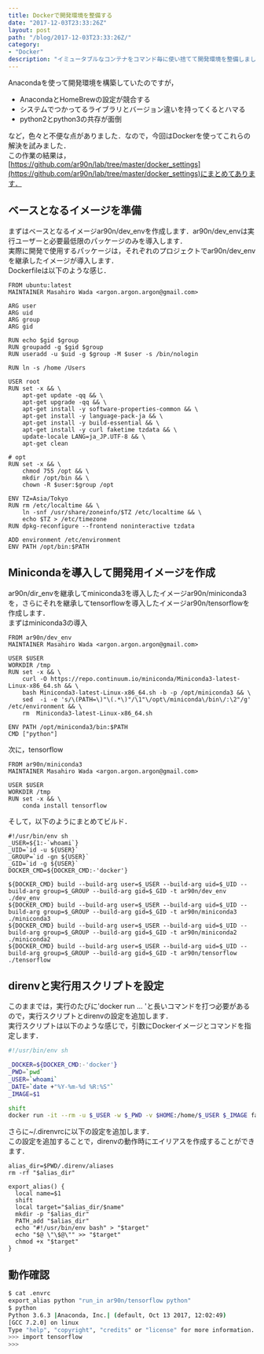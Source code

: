 ```yaml
---
title: Dockerで開発環境を整備する
date: "2017-12-03T23:33:26Z"
layout: post
path: "/blog/2017-12-03T23:33:26Z/"
category:
- "Docker"
description: "イミュータブルなコンテナをコマンド毎に使い捨てて開発環境を整備しました．"
---
```

Anacondaを使って開発環境を構築していたのですが，

- AnacondaとHomeBrewの設定が競合する
- システムでつかってるライブラリとバージョン違いを持ってくるとハマる
- python2とpython3の共存が面倒

など，色々と不便な点がありました．なので，今回はDockerを使ってこれらの解決を試みました．  
この作業の結果は，[https://github.com/ar90n/lab/tree/master/docker_settings](https://github.com/ar90n/lab/tree/master/docker_settings)にまとめてあります．

## ベースとなるイメージを準備
まずはベースとなるイメージar90n/dev_envを作成します．ar90n/dev_envは実行ユーザーと必要最低限のパッケージのみを導入します．  
実際に開発で使用するパッケージは，それぞれのプロジェクトでar90n/dev_envを継承したイメージが導入します．  
Dockerfileは以下のような感じ．

```
FROM ubuntu:latest
MAINTAINER Masahiro Wada <argon.argon.argon@gmail.com>

ARG user
ARG uid
ARG group
ARG gid

RUN echo $gid $group
RUN groupadd -g $gid $group
RUN useradd -u $uid -g $group -M $user -s /bin/nologin

RUN ln -s /home /Users

USER root
RUN set -x && \
    apt-get update -qq && \
    apt-get upgrade -qq && \
    apt-get install -y software-properties-common && \
    apt-get install -y language-pack-ja && \
    apt-get install -y build-essential && \
    apt-get install -y curl faketime tzdata && \
    update-locale LANG=ja_JP.UTF-8 && \
    apt-get clean

# opt
RUN set -x && \
    chmod 755 /opt && \
    mkdir /opt/bin && \
    chown -R $user:$group /opt

ENV TZ=Asia/Tokyo
RUN rm /etc/localtime && \
    ln -snf /usr/share/zoneinfo/$TZ /etc/localtime && \
    echo $TZ > /etc/timezone
RUN dpkg-reconfigure --frontend noninteractive tzdata

ADD environment /etc/environment
ENV PATH /opt/bin:$PATH
```

## Minicondaを導入して開発用イメージを作成
ar90n/dir_envを継承してminiconda3を導入したイメージar90n/miniconda3を，さらにそれを継承してtensorflowを導入したイメージar90n/tensorflowを作成します．  
まずはminiconda3の導入

```
FROM ar90n/dev_env
MAINTAINER Masahiro Wada <argon.argon.argon@gmail.com>

USER $USER
WORKDIR /tmp
RUN set -x && \
    curl -O https://repo.continuum.io/miniconda/Miniconda3-latest-Linux-x86_64.sh && \
    bash Miniconda3-latest-Linux-x86_64.sh -b -p /opt/miniconda3 && \
    sed  -i -e 's/\(PATH=\)"\(.*\)"/\1"\/opt\/miniconda\/bin\/:\2"/g' /etc/environment && \
    rm  Miniconda3-latest-Linux-x86_64.sh

ENV PATH /opt/miniconda3/bin:$PATH
CMD ["python"]
```

次に，tensorflow

```
FROM ar90n/miniconda3
MAINTAINER Masahiro Wada <argon.argon.argon@gmail.com>

USER $USER
WORKDIR /tmp
RUN set -x && \
    conda install tensorflow
```

そして，以下のようにまとめてビルド．

```
#!/usr/bin/env sh
_USER=${1:-`whoami`}
_UID=`id -u ${USER}`
_GROUP=`id -gn ${USER}`
_GID=`id -g ${USER}`
DOCKER_CMD=${DOCKER_CMD:-'docker'}

${DOCKER_CMD} build --build-arg user=$_USER --build-arg uid=$_UID --build-arg group=$_GROUP --build-arg gid=$_GID -t ar90n/dev_env ./dev_env
${DOCKER_CMD} build --build-arg user=$_USER --build-arg uid=$_UID --build-arg group=$_GROUP --build-arg gid=$_GID -t ar90n/miniconda3 ./miniconda3
${DOCKER_CMD} build --build-arg user=$_USER --build-arg uid=$_UID --build-arg group=$_GROUP --build-arg gid=$_GID -t ar90n/miniconda2 ./miniconda2
${DOCKER_CMD} build --build-arg user=$_USER --build-arg uid=$_UID --build-arg group=$_GROUP --build-arg gid=$_GID -t ar90n/tensorflow ./tensorflow
```

## direnvと実行用スクリプトを設定
このままでは，実行のたびに'docker run ... 'と長いコマンドを打つ必要があるので，実行スクリプトとdirenvの設定を追加します．  
実行スクリプトは以下のような感じで，引数にDockerイメージとコマンドを指定します．

```bash
#!/usr/bin/env sh

_DOCKER=${DOCKER_CMD:-'docker'}
_PWD=`pwd`
_USER=`whoami`
_DATE=`date +"%Y-%m-%d %R:%S"`
_IMAGE=$1

shift
docker run -it --rm -u $_USER -w $_PWD -v $HOME:/home/$_USER $_IMAGE faketime "$_DATE" $@
```

さらに~/.direnvrcに以下の設定を追加します．  
この設定を追加することで，direnvの動作時にエイリアスを作成することができます．

```
alias_dir=$PWD/.direnv/aliases
rm -rf "$alias_dir"

export_alias() {
  local name=$1
  shift
  local target="$alias_dir/$name"
  mkdir -p "$alias_dir"
  PATH_add "$alias_dir"
  echo "#!/usr/bin/env bash" > "$target"
  echo "$@ \"\$@\"" >> "$target"
  chmod +x "$target"
}
```

## 動作確認

```bash
$ cat .envrc
export_alias python "run_in ar90n/tensorflow python"
$ python
Python 3.6.3 |Anaconda, Inc.| (default, Oct 13 2017, 12:02:49)
[GCC 7.2.0] on linux
Type "help", "copyright", "credits" or "license" for more information.
>>> import tensorflow
>>>
```
